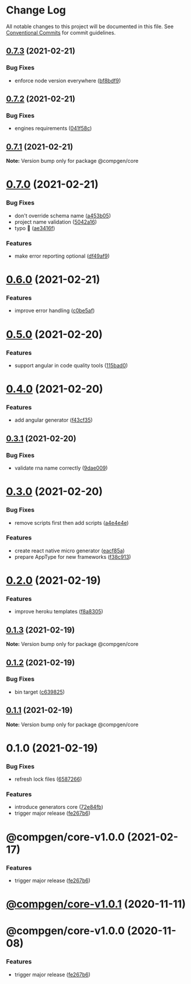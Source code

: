 # Change Log

All notable changes to this project will be documented in this file.
See [Conventional Commits](https://conventionalcommits.org) for commit guidelines.

## [0.7.3](https://github.com/developer239/compgen/compare/@compgen/core@0.7.2...@compgen/core@0.7.3) (2021-02-21)


### Bug Fixes

* enforce node version everywhere ([bf8bdf9](https://github.com/developer239/compgen/commit/bf8bdf96e5dfe29e61fdd3359ae3b34c82fae524))





## [0.7.2](https://github.com/developer239/compgen/compare/@compgen/core@0.7.1...@compgen/core@0.7.2) (2021-02-21)


### Bug Fixes

* engines requirements ([041f58c](https://github.com/developer239/compgen/commit/041f58cffca7b9db89515ed7e2d77535750cedd6))





## [0.7.1](https://github.com/developer239/compgen/compare/@compgen/core@0.7.0...@compgen/core@0.7.1) (2021-02-21)

**Note:** Version bump only for package @compgen/core





# [0.7.0](https://github.com/developer239/compgen/compare/@compgen/core@0.6.0...@compgen/core@0.7.0) (2021-02-21)


### Bug Fixes

* don't override schema name ([a453b05](https://github.com/developer239/compgen/commit/a453b05fb30cbf3a17820fd4c7195d4d7908721d))
* project name validation ([5042a16](https://github.com/developer239/compgen/commit/5042a16aca6f8256be2fdc72ea8488a8a6f109f5))
* typo 👀 ([ae3416f](https://github.com/developer239/compgen/commit/ae3416f9f331888a464853f5d4e7638f87bda6a5))


### Features

* make error reporting optional ([df49af9](https://github.com/developer239/compgen/commit/df49af96ab91ffca469c13ca440ec9e3f640ff76))





# [0.6.0](https://github.com/developer239/compgen/compare/@compgen/core@0.5.0...@compgen/core@0.6.0) (2021-02-21)


### Features

* improve error handling ([c0be5af](https://github.com/developer239/compgen/commit/c0be5afcf4e98d9156780c90af672ab6c1698766))





# [0.5.0](https://github.com/developer239/compgen/compare/@compgen/core@0.4.0...@compgen/core@0.5.0) (2021-02-20)


### Features

* support angular in code quality tools ([115bad0](https://github.com/developer239/compgen/commit/115bad0e04e490152dcf57341ae2a3c6112f6e2d))





# [0.4.0](https://github.com/developer239/compgen/compare/@compgen/core@0.3.1...@compgen/core@0.4.0) (2021-02-20)


### Features

* add angular generator ([f43cf35](https://github.com/developer239/compgen/commit/f43cf35cab35611c525cd185158bbc6b9e36979d))





## [0.3.1](https://github.com/developer239/compgen/compare/@compgen/core@0.3.0...@compgen/core@0.3.1) (2021-02-20)


### Bug Fixes

* validate rna name correctly ([9dae009](https://github.com/developer239/compgen/commit/9dae009420ec4d599ab7b358932c42d6945faa91))





# [0.3.0](https://github.com/developer239/compgen/compare/@compgen/core@0.2.0...@compgen/core@0.3.0) (2021-02-20)


### Bug Fixes

* remove scripts first then add scripts ([a4e4e4e](https://github.com/developer239/compgen/commit/a4e4e4e7ac664352b3c138ae3f4d4531bd23f18e))


### Features

* create react native micro generator ([eacf85a](https://github.com/developer239/compgen/commit/eacf85a577023a23e1f6501418d1cc152115ed60))
* prepare AppType for new frameworks ([f38c913](https://github.com/developer239/compgen/commit/f38c913f37d6e353648acab3393ac9678c245c30))





# [0.2.0](https://github.com/developer239/compgen/compare/@compgen/core@0.1.3...@compgen/core@0.2.0) (2021-02-19)


### Features

* improve heroku templates ([f8a8305](https://github.com/developer239/compgen/commit/f8a8305d029ed4562e7cf3878ef3d1b1285c42d7))





## [0.1.3](https://github.com/developer239/compgen/compare/@compgen/core@0.1.2...@compgen/core@0.1.3) (2021-02-19)

**Note:** Version bump only for package @compgen/core





## [0.1.2](https://github.com/developer239/compgen/compare/@compgen/core@0.1.1...@compgen/core@0.1.2) (2021-02-19)


### Bug Fixes

* bin target ([c639825](https://github.com/developer239/compgen/commit/c639825f9c5c430880d33deeb648c9a087102fae))





## [0.1.1](https://github.com/developer239/compgen/compare/@compgen/core@0.1.0...@compgen/core@0.1.1) (2021-02-19)

**Note:** Version bump only for package @compgen/core





# 0.1.0 (2021-02-19)


### Bug Fixes

* refresh lock files ([6587266](https://github.com/developer239/compgen/commit/658726677f8e29849ac47411a84a5569008fa3e0))


### Features

* introduce generators core ([72e84fb](https://github.com/developer239/compgen/commit/72e84fb14e7675def76db76862955d459b285238))
* trigger major release ([fe267b6](https://github.com/developer239/compgen/commit/fe267b698dc6593323ba41be1580a482089aaf31))





# @compgen/core-v1.0.0 (2021-02-17)


### Features

* trigger major release ([fe267b6](https://github.com/developer239/compgen/commit/fe267b698dc6593323ba41be1580a482089aaf31))

# [@compgen/core-v1.0.1](https://github.com/developer239/compgen/compare/@compgen/core-v1.0.0...@compgen/core-v1.0.1) (2020-11-11)

# @compgen/core-v1.0.0 (2020-11-08)


### Features

* trigger major release ([fe267b6](https://github.com/developer239/compgen/commit/fe267b698dc6593323ba41be1580a482089aaf31))
